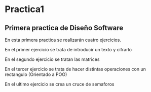 # Practica1



## Primera practica de Diseño Software

En esta primera practica se realizarán cuatro ejercicios.

En el primer ejercicio se trata de introducir un texto y cifrarlo

En el segundo ejercicio se tratan las matrices

En el tercer ejercicio se trata de hacer distintas operaciones con un rectangulo (Orientado a POO)

En el ultimo ejercicio se crea un cruce de semaforos
